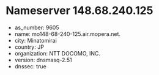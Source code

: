 # Nameserver 148.68.240.125

* as_number: 9605
* name: mo148-68-240-125.air.mopera.net.
* city: Minatomirai
* country: JP
* organization: NTT DOCOMO, INC.
* version: dnsmasq-2.51
* dnssec: true
